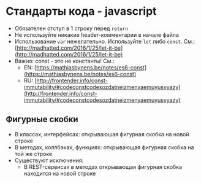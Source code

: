 Стандарты кода - javascript
===========================

- Обязателен отступ в 1 строку перед `return`
- Не используйте никакие header-комментарии в начале файла 
- Использование `var` нежелательно. Используйте `let` либо `const`. См.: [http://madhatted.com/2016/1/25/let-it-be](http://madhatted.com/2016/1/25/let-it-be)
- Важно: const - ​это не константы!​ См.:
    - EN: [https://mathiasbynens.be/notes/es6-const](https://mathiasbynens.be/notes/es6-const)
    - RU: [http://frontender.info/const-immutability/#codeconstcodesozdatneizmenyaemuyusvyazy](http://frontender.info/const-immutability/#codeconstcodesozdatneizmenyaemuyusvyazy)

Фигурные скобки
---------------

- В классах, интерфейсах: открываюшая фигурная скобка на новой строке
- В методах, коллбэках, функциях: открывающая фигурная скобка на той же строке
- Существуют исключения: 
  * В REST-сервисах в методах открывающая фигурная скобка находится на новой строке